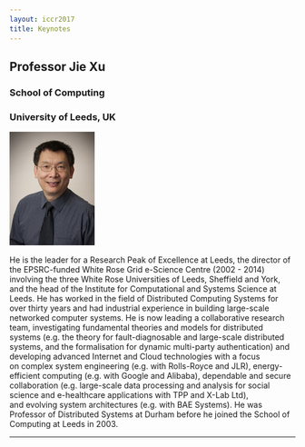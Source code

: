 ```yaml
---
layout: iccr2017
title: Keynotes
---
```


>

<div class="row featurette">
  <div class="col-md-7 push-md-5">
    <h2 class="featurette-heading1">Professor Jie Xu </h2>
    <h3 class="lead">School of Computing</h3>
    <h3 class="lead">University of Leeds, UK</h3>
  </div>
  <div class="col-md-5 pull-md-7">
    <img class="featurette-image img-fluid mx-auto" src="/images/keynote/jieXuPhoto.jpg" alt="Prof. Jie Xu">
  </div>

  <p class="lead">
He is the leader for a Research Peak of Excellence at Leeds, the director of the EPSRC-funded White Rose Grid e-Science Centre (2002 - 2014) involving the three White Rose Universities of Leeds, Sheffield and York, and the head of the Institute for Computational and Systems Science at Leeds.
He has worked in the field of Distributed Computing Systems for over thirty years and had industrial experience in building large-scale networked computer systems. He is now leading a collaborative research team, investigating fundamental theories and models for distributed systems (e.g. the theory for fault-diagnosable and large-scale distributed systems, and the formalisation for dynamic multi-party authentication) and developing advanced Internet and Cloud technologies with a focus on complex system engineering (e.g. with Rolls-Royce and JLR), energy-efficient computing (e.g. with Google and Alibaba), dependable and secure collaboration (e.g. large-scale data processing and analysis for social science and e-healthcare applications with TPP and X-Lab Ltd), and evolving system architectures (e.g. with BAE Systems).
He was Professor of Distributed Systems at Durham before he joined the School of Computing at Leeds in 2003.</p>

</div>

<hr class="featurette-divider">
